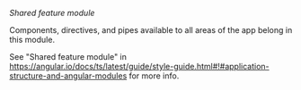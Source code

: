 *Shared feature module*

Components, directives, and pipes available to all areas of the app belong in this module.

See "Shared feature module" in
https://angular.io/docs/ts/latest/guide/style-guide.html#!#application-structure-and-angular-modules
for more info.

